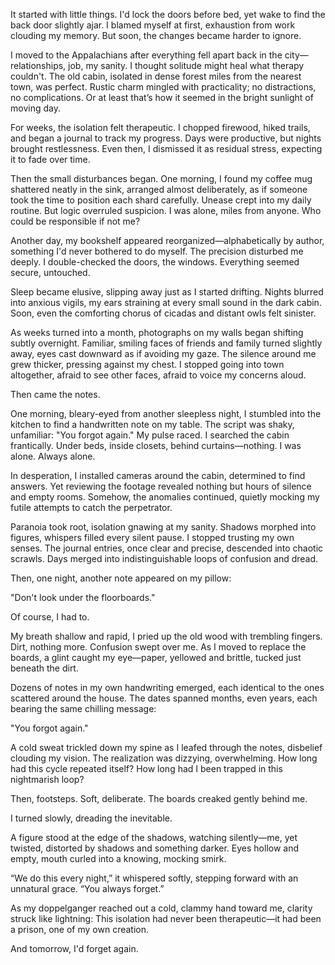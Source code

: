 It started with little things. I'd lock the doors before bed, yet wake to find the back door slightly ajar. I blamed myself at first, exhaustion from work clouding my memory. But soon, the changes became harder to ignore.

I moved to the Appalachians after everything fell apart back in the city—relationships, job, my sanity. I thought solitude might heal what therapy couldn't. The old cabin, isolated in dense forest miles from the nearest town, was perfect. Rustic charm mingled with practicality; no distractions, no complications. Or at least that’s how it seemed in the bright sunlight of moving day.

For weeks, the isolation felt therapeutic. I chopped firewood, hiked trails, and began a journal to track my progress. Days were productive, but nights brought restlessness. Even then, I dismissed it as residual stress, expecting it to fade over time.

Then the small disturbances began. One morning, I found my coffee mug shattered neatly in the sink, arranged almost deliberately, as if someone took the time to position each shard carefully. Unease crept into my daily routine. But logic overruled suspicion. I was alone, miles from anyone. Who could be responsible if not me?

Another day, my bookshelf appeared reorganized—alphabetically by author, something I'd never bothered to do myself. The precision disturbed me deeply. I double-checked the doors, the windows. Everything seemed secure, untouched.

Sleep became elusive, slipping away just as I started drifting. Nights blurred into anxious vigils, my ears straining at every small sound in the dark cabin. Soon, even the comforting chorus of cicadas and distant owls felt sinister.

As weeks turned into a month, photographs on my walls began shifting subtly overnight. Familiar, smiling faces of friends and family turned slightly away, eyes cast downward as if avoiding my gaze. The silence around me grew thicker, pressing against my chest. I stopped going into town altogether, afraid to see other faces, afraid to voice my concerns aloud.

Then came the notes.

One morning, bleary-eyed from another sleepless night, I stumbled into the kitchen to find a handwritten note on my table. The script was shaky, unfamiliar: "You forgot again." My pulse raced. I searched the cabin frantically. Under beds, inside closets, behind curtains—nothing. I was alone. Always alone.

In desperation, I installed cameras around the cabin, determined to find answers. Yet reviewing the footage revealed nothing but hours of silence and empty rooms. Somehow, the anomalies continued, quietly mocking my futile attempts to catch the perpetrator.

Paranoia took root, isolation gnawing at my sanity. Shadows morphed into figures, whispers filled every silent pause. I stopped trusting my own senses. The journal entries, once clear and precise, descended into chaotic scrawls. Days merged into indistinguishable loops of confusion and dread.

Then, one night, another note appeared on my pillow:

"Don't look under the floorboards."

Of course, I had to.

My breath shallow and rapid, I pried up the old wood with trembling fingers. Dirt, nothing more. Confusion swept over me. As I moved to replace the boards, a glint caught my eye—paper, yellowed and brittle, tucked just beneath the dirt.

Dozens of notes in my own handwriting emerged, each identical to the ones scattered around the house. The dates spanned months, even years, each bearing the same chilling message:

"You forgot again."

A cold sweat trickled down my spine as I leafed through the notes, disbelief clouding my vision. The realization was dizzying, overwhelming. How long had this cycle repeated itself? How long had I been trapped in this nightmarish loop?

Then, footsteps. Soft, deliberate. The boards creaked gently behind me.

I turned slowly, dreading the inevitable.

A figure stood at the edge of the shadows, watching silently—me, yet twisted, distorted by shadows and something darker. Eyes hollow and empty, mouth curled into a knowing, mocking smirk.

“We do this every night,” it whispered softly, stepping forward with an unnatural grace. “You always forget.”

As my doppelganger reached out a cold, clammy hand toward me, clarity struck like lightning: This isolation had never been therapeutic—it had been a prison, one of my own creation.

And tomorrow, I'd forget again.



